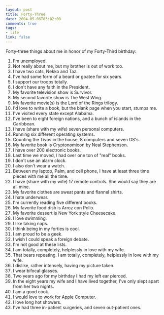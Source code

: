 ```yaml
--- 
layout: post
title: Forty-Three
date: 2004-05-06T03:02:00
comments: true
tags:
- life
link: false
---
```

Forty-three things about me in honor of my Forty-Third birthday:

1. I'm unemployed.
2. Not really about me, but my brother is out of work too.
3. I have two cats, Nekko and Taz.
4. I've had some form of a beard or goatee for six years.
5. I support our troops totally.
6. I don't have any faith in the President.
7. My favorite television show is Survivor.
8. My second favorite show is The West Wing.
9. My favorite movie(s) is the Lord of the Rings trilogy.
10. I'd love to write a book, but the blank page when you start, stumps me.
11. I've visited every state except Alabama.
12. I've been to eight foreign nations, and a bunch of islands in the Caribbean.
13. I have (share with my wife) seven personal computers.
14. Running six different operating systems.
15. Counting the Tivos in the house, 8 computers and seven OS's.
16. My favorite book is Cryptonomicon by Neal Stephenson.
17. I have over 200 electronic books.
18. Last time we moved, I had over one ton of "real" books.
19. I don't use an alarm clock.
20. I also don't wear a watch.
21. Between my laptop, Palm, and cell phone, I have at least three time pieces with me all the time.
22. I have (share with my wife) 17 remote controls. She would say they are all mine.
23. My favorite clothes are sweat pants and flannel shirts.
24. I hate underwear.
25. I'm currently reading five different books.
26. My favorite food dish is Arroz con Pollo.
27. My favorite dessert is New York style Cheesecake.
28. I love swimming.
29. I like taking naps.
30. I think being in my forties is cool.
31. I am proud to be a geek.
32. I wish I could speak a foreign debate.
33. I'm not good at these lists.
34. I am totally, completely, helplessly in love with my wife.
35. That bears repeating. I am totally, completely, helplessly in love with my wife.
36. I dislike, rather intensely, having my picture taken.
37. I wear bifocal glasses.
38. Two years ago for my birthday I had my left ear pierced.
39. In the eight years my wife and I have lived together, I've only slept apart from her two nights.
40. I am a good cook.
41. I would love to work for Apple Computer.
42. I love long hot showers.
43. I've had three in-patient surgeries, and seven out-patient ones.
